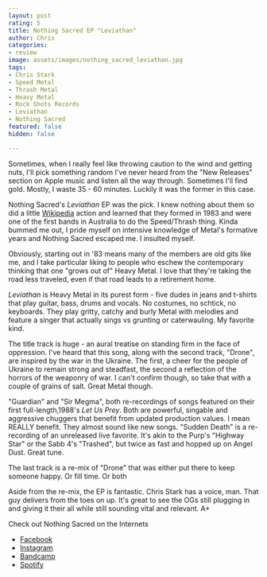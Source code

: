 ```yaml
---
layout: post
rating: 5
title: Nothing Sacred EP "Leviathan"
author: Chris
categories:
- review
image: assets/images/nothing_sacred_leviathan.jpg
tags:
- Chris Stark
- Speed Metal
- Thrash Metal
- Heavy Metal
- Rock Shots Records
- Leviathan
- Nothing Sacred
featured: false
hidden: false

---
```

Sometimes, when I really feel like throwing caution to the wind and getting nuts, I'll pick something random I've never heard from the "New Releases" section on Apple music and listen all the way through.  Sometimes I'll find gold. Mostly, I waste 35 - 60 minutes. Luckily it was the former in this case. 

Nothing Sacred's _Leviathan_ EP was the pick.  I knew nothing about them so did a little [Wikipedia](https://en.wikipedia.org/wiki/Nothing_Sacred_(band)) action and learned that they formed in 1983 and were one of the first bands in Australia to do the Speed/Thrash thing.   Kinda bummed me out, I pride myself on intensive knowledge of Metal's formative years and Nothing Sacred escaped me.  I insulted myself. 

Obviously, starting out in '83 means many of the members are old gits like me, and I take particular liking to people who eschew the contemporary thinking that one "grows out of" Heavy Metal.  I love that they're taking the road less traveled, even if that road leads to a retirement home. 

_Leviathan_ is Heavy Metal in its purest form -  five dudes in jeans and t-shirts that play guitar, bass, drums and vocals. No costumes, no schtick, no keyboards.  They play gritty, catchy and burly Metal with melodies and feature a singer that actually sings vs grunting or caterwauling.  My favorite kind.  

The title track is huge - an aural treatise on standing firm in the face of oppression. I've heard that this song, along with the second track, "Drone", are inspired by the war in the Ukraine. The first, a cheer for the people of Ukraine to remain strong and steadfast, the second a reflection of the horrors of the weaponry  of war.  I can't confirm though, so take that with a couple of grains of salt.  Great Metal though. 

"Guardian" and "Sir Megma", both re-recordings of songs featured on their first full-length,1988's _Let Us Prey_. Both are powerful, singable and aggressive chuggers that benefit from updated production values. I mean REALLY benefit.  They almost sound like new songs.  "Sudden Death" is a re-recording of an unreleased live favorite.  It's akin to the Purp's "Highway Star" or the Sabb 4's "Trashed", but twice as fast and hopped up on Angel Dust.  Great tune.   
  
The last track is a re-mix of "Drone" that was either put there to keep someone happy. Or fill time. Or both

Aside from the re-mix, the EP is fantastic.  Chris Stark has a voice, man.  That guy delivers from the toes on up.  It's great to see the OGs still plugging in and giving it their all while still sounding vital and relevant.  A+

Check out Nothing Sacred on the Internets

* [Facebook](https://www.facebook.com/NothingSacredMetal)
* [Instagram](https://www.instagram.com/nothingsacredaustralia/)
* [Bandcamp](https://nothingsacredau.bandcamp.com/releases)
*  [Spotify](https://open.spotify.com/artist/68L540i5tc7wLsj4cz2NrI)